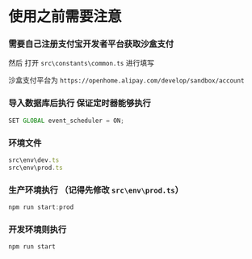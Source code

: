 # 使用之前需要注意

### 需要自己注册支付宝开发者平台获取沙盒支付

然后 打开 `src\constants\common.ts` 进行填写

沙盒支付平台为 `https://openhome.alipay.com/develop/sandbox/account`

### 导入数据库后执行 保证定时器能够执行

```js
SET GLOBAL event_scheduler = ON;
```

### 环境文件

```js
src\env\dev.ts
src\env\prod.ts
```

### 生产环境执行 （记得先修改 `src\env\prod.ts`）

```js
npm run start:prod
```

### 开发环境则执行

```js
npm run start
```
